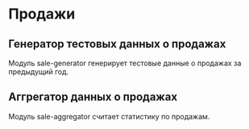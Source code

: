 # Продажи

## Генератор тестовых данных о продажах

Модуль sale-generator генерирует тестовые данные о продажах за предыдущий год.

## Аггрегатор данных о продажах

Модуль sale-aggregator считает статистику по продажам.